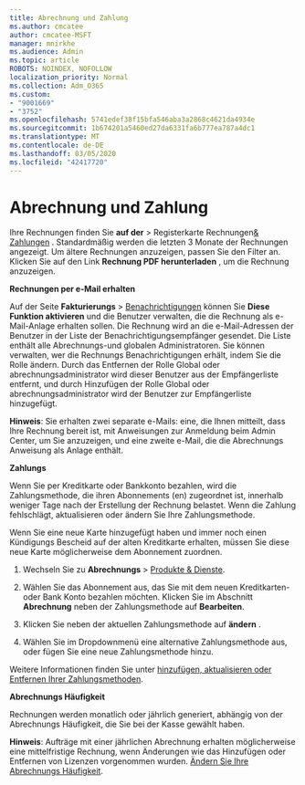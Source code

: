 ```yaml
---
title: Abrechnung und Zahlung
ms.author: cmcatee
author: cmcatee-MSFT
manager: mnirkhe
ms.audience: Admin
ms.topic: article
ROBOTS: NOINDEX, NOFOLLOW
localization_priority: Normal
ms.collection: Adm_O365
ms.custom:
- "9001669"
- "3752"
ms.openlocfilehash: 5741edef38f15bfa546aba3a2868c4621da4934e
ms.sourcegitcommit: 1b674201a5460ed27da6331fa6b777ea787a4dc1
ms.translationtype: MT
ms.contentlocale: de-DE
ms.lasthandoff: 03/05/2020
ms.locfileid: "42417720"
---
```

# <a name="billing-and-payment"></a>Abrechnung und Zahlung

Ihre Rechnungen finden Sie **auf der** > Registerkarte Rechnungen[& Zahlungen](https://go.microsoft.com/fwlink/p/?linkid=848039) .  Standardmäßig werden die letzten 3 Monate der Rechnungen angezeigt.  Um ältere Rechnungen anzuzeigen, passen Sie den Filter an.  Klicken Sie auf den Link **Rechnung PDF herunterladen** , um die Rechnung anzuzeigen.

**Rechnungen per e-Mail erhalten**

Auf der Seite **Fakturierungs** > [Benachrichtigungen](https://go.microsoft.com/fwlink/p/?linkid=853212) können Sie **Diese Funktion aktivieren** und die Benutzer verwalten, die die Rechnung als e-Mail-Anlage erhalten sollen. Die Rechnung wird an die e-Mail-Adressen der Benutzer in der Liste der Benachrichtigungsempfänger gesendet. Die Liste enthält alle Abrechnungs-und globalen Administratoren.  Sie können verwalten, wer die Rechnungs Benachrichtigungen erhält, indem Sie die Rolle ändern.  Durch das Entfernen der Rolle Global oder abrechnungsadministrator wird dieser Benutzer aus der Empfängerliste entfernt, und durch Hinzufügen der Rolle Global oder abrechnungsadministrator wird der Benutzer zur Empfängerliste hinzugefügt.

**Hinweis**: Sie erhalten zwei separate e-Mails: eine, die Ihnen mitteilt, dass Ihre Rechnung bereit ist, mit Anweisungen zur Anmeldung beim Admin Center, um Sie anzuzeigen, und eine zweite e-Mail, die die Abrechnungs Anweisung als Anlage enthält.

**Zahlungs**

Wenn Sie per Kreditkarte oder Bankkonto bezahlen, wird die Zahlungsmethode, die ihren Abonnements (en) zugeordnet ist, innerhalb weniger Tage nach der Erstellung der Rechnung belastet.  Wenn die Zahlung fehlschlägt, aktualisieren oder ändern Sie Ihre Zahlungsmethode. 

Wenn Sie eine neue Karte hinzugefügt haben und immer noch einen Kündigungs Bescheid auf der alten Kreditkarte erhalten, müssen Sie diese neue Karte möglicherweise dem Abonnement zuordnen.

1. Wechseln Sie zu **Abrechnungs** > [Produkte & Dienste](https://go.microsoft.com/fwlink/p/?linkid=842054).

2. Wählen Sie das Abonnement aus, das Sie mit dem neuen Kreditkarten-oder Bank Konto bezahlen möchten. Klicken Sie im Abschnitt **Abrechnung** neben der Zahlungsmethode auf **Bearbeiten**.

3. Klicken Sie neben der aktuellen Zahlungsmethode auf **ändern** .

4. Wählen Sie im Dropdownmenü eine alternative Zahlungsmethode aus, oder fügen Sie eine neue Zahlungsmethode hinzu.

Weitere Informationen finden Sie unter [hinzufügen, aktualisieren oder Entfernen Ihrer Zahlungsmethoden](https://go.microsoft.com/fwlink/?linkid=2118133).

**Abrechnungs Häufigkeit**

Rechnungen werden monatlich oder jährlich generiert, abhängig von der Abrechnungs Häufigkeit, die Sie bei der Kasse gewählt haben.  

**Hinweis**: Aufträge mit einer jährlichen Abrechnung erhalten möglicherweise eine mittelfristige Rechnung, wenn Änderungen wie das Hinzufügen oder Entfernen von Lizenzen vorgenommen wurden.  [Ändern Sie Ihre Abrechnungs Häufigkeit](https://go.microsoft.com/fwlink/?linkid=2119148).
